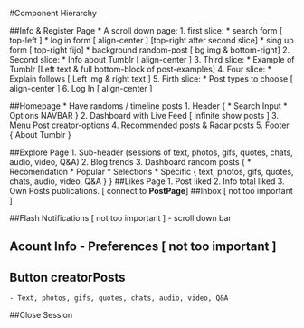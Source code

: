 #Component Hierarchy

##Info & Register Page
    * A scroll down page:
        1. first slice:
            * search form       [ top-left ]
            * log in form       [ align-center ] [top-right after second slice]
            * sing up form            [ top-right fijo]
            * background random-post  [ bg img & bottom-right]
        2. Second slice:
            * Info about Tumblr  [ align-center ] 
        3. Third slice:
            * Example of Tumblr [Left text & full bottom-block of post-examples]
        4. Four slice:
            * Explain follows   [ Left img & right text ]
        5. Firth slice:
            * Post types to choose  [ align-center ]
        6. Log In                   [ align-center ]

##Homepage
    * Have randoms / timeline posts
    1. Header {
        * Search Input
        * Options NAVBAR
    }
    2. Dashboard with Live Feed [ infinite show posts ]
    3. Menu Post creator-options
    4. Recommended posts & Radar posts
    5. Footer {
        About Tumblr
    }

##Explore Page
    1. Sub-header (sessions of text, photos, gifs, quotes, chats, audio, video, Q&A)
    2. Blog trends
    3. Dashboard random posts {
        * Recomendation
        * Popular
        * Selections
        * Specific {
            text, photos, gifs, quotes, chats, audio, video, Q&A
        }
    }
##Likes Page
    1. Post liked
    2. Info total liked 
    3. Own Posts publications. [ connect to **PostPage**]
##Inbox [ not too important ]

##Flash Notifications  [ not too important ]
    - scroll down bar

## Acount Info - Preferences  [ not too important ]
    
## Button creatorPosts 
    - Text, photos, gifs, quotes, chats, audio, video, Q&A

##Close Session